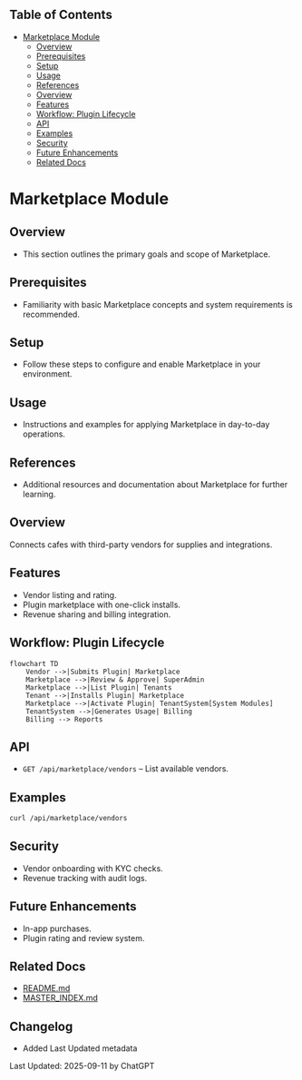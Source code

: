 <!-- START doctoc generated TOC please keep comment here to allow auto update -->
<!-- DON'T EDIT THIS SECTION, INSTEAD RE-RUN doctoc TO UPDATE -->
## Table of Contents

- [Marketplace Module](#marketplace-module)
  - [Overview](#overview)
  - [Prerequisites](#prerequisites)
  - [Setup](#setup)
  - [Usage](#usage)
  - [References](#references)
  - [Overview](#overview-1)
  - [Features](#features)
  - [Workflow: Plugin Lifecycle](#workflow-plugin-lifecycle)
  - [API](#api)
  - [Examples](#examples)
  - [Security](#security)
  - [Future Enhancements](#future-enhancements)
  - [Related Docs](#related-docs)

<!-- END doctoc generated TOC please keep comment here to allow auto update -->

# Marketplace Module

## Overview
- This section outlines the primary goals and scope of Marketplace.

## Prerequisites
- Familiarity with basic Marketplace concepts and system requirements is recommended.

## Setup
- Follow these steps to configure and enable Marketplace in your environment.

## Usage
- Instructions and examples for applying Marketplace in day-to-day operations.

## References
- Additional resources and documentation about Marketplace for further learning.


## Overview
Connects cafes with third-party vendors for supplies and integrations.

## Features
- Vendor listing and rating.  
- Plugin marketplace with one-click installs.  
- Revenue sharing and billing integration.  

## Workflow: Plugin Lifecycle
```mermaid
flowchart TD
    Vendor -->|Submits Plugin| Marketplace
    Marketplace -->|Review & Approve| SuperAdmin
    Marketplace -->|List Plugin| Tenants
    Tenant -->|Installs Plugin| Marketplace
    Marketplace -->|Activate Plugin| TenantSystem[System Modules]
    TenantSystem -->|Generates Usage| Billing
    Billing --> Reports
```

## API
- `GET /api/marketplace/vendors` – List available vendors.  

## Examples
```bash
curl /api/marketplace/vendors
```

## Security
- Vendor onboarding with KYC checks.  
- Revenue tracking with audit logs.  

## Future Enhancements
- In-app purchases.  
- Plugin rating and review system.

## Related Docs
- [README.md](README.md)
- [MASTER_INDEX.md](MASTER_INDEX.md)


## Changelog
- Added Last Updated metadata

Last Updated: 2025-09-11 by ChatGPT
